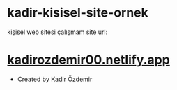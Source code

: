 # kadir-kisisel-site-ornek
kişisel web sitesi çalışmam
site url: 
# [kadirozdemir00.netlify.app ](https://kadirozdemir00.netlify.app/)

- Created by Kadir Özdemir
